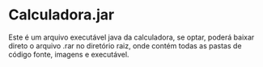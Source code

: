 # Calculadora.jar

Este é um arquivo executável java da calculadora, se optar, poderá baixar direto o arquivo .rar no diretório raiz, onde contém todas as pastas de código fonte, imagens e executável.
